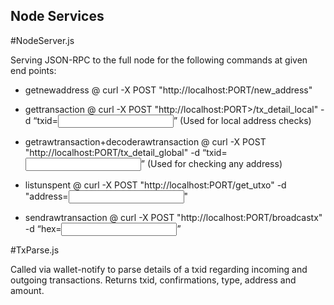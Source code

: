 ## Node Services


#NodeServer.js

Serving JSON-RPC to the full node for the following commands at given end points:

- getnewaddress @ curl -X POST "http://localhost:PORT/new_address"

- gettransaction @ curl -X POST "http://localhost:PORT>/tx_detail_local" -d “txid=<input>” (Used for local address checks)

- getrawtransaction+decoderawtransaction @ curl -X POST "http://localhost:PORT/tx_detail_global" -d “txid=<input>” (Used for checking any address)

- listunspent @ curl -X POST "http://localhost:PORT/get_utxo" -d "address=<input>"

- sendrawtransaction @ curl -X POST "http://localhost:PORT/broadcastx" -d “hex=<input>”
  
#TxParse.js

Called via wallet-notify to parse details of a txid regarding incoming and outgoing transactions.
Returns txid, confirmations, type, address and amount.
